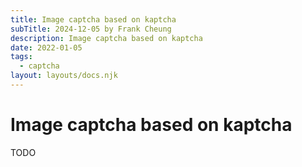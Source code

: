 ```yaml
---
title: Image captcha based on kaptcha
subTitle: 2024-12-05 by Frank Cheung
description: Image captcha based on kaptcha
date: 2022-01-05
tags:
  - captcha
layout: layouts/docs.njk
---
```


# Image captcha based on kaptcha

TODO
